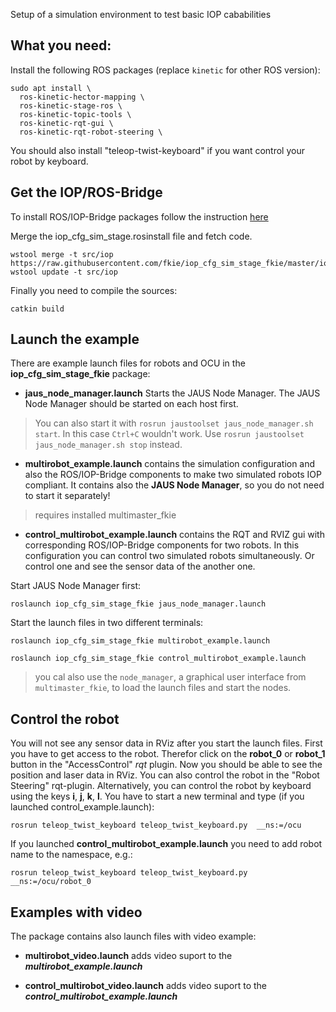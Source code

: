 Setup of a simulation environment to test basic IOP cababilities

## What you need:

Install the following ROS packages (replace `kinetic` for other ROS version):

```
sudo apt install \
  ros-kinetic-hector-mapping \
  ros-kinetic-stage-ros \
  ros-kinetic-topic-tools \
  ros-kinetic-rqt-gui \
  ros-kinetic-rqt-robot-steering \
```

You should also install "teleop-twist-keyboard" if you want control your robot by keyboard.

## Get the IOP/ROS-Bridge

To install ROS/IOP-Bridge packages follow the instruction [here](https://github.com/fkie/iop_core/blob/master/README.md)

Merge the iop_cfg_sim_stage.rosinstall file and fetch code.
```
wstool merge -t src/iop https://raw.githubusercontent.com/fkie/iop_cfg_sim_stage_fkie/master/iop_cfg_sim_stage.rosinstall
wstool update -t src/iop
```

Finally you need to compile the sources:
```
catkin build
```

## Launch the example

There are example launch files for robots and OCU in the **iop_cfg_sim_stage_fkie** package:

- **jaus_node_manager.launch**
Starts the JAUS Node Manager. The JAUS Node Manager should be started on each host first.
> You can also start it with ```rosrun jaustoolset jaus_node_manager.sh start```. In this case `Ctrl+C` wouldn't work. Use ```rosrun jaustoolset jaus_node_manager.sh stop``` instead.

- **multirobot_example.launch**
contains the simulation configuration and also the ROS/IOP-Bridge components to make two simulated robots IOP compliant. It contains also the **JAUS Node Manager**, so you do not need to start it separately!
>requires installed multimaster_fkie

- **control_multirobot_example.launch**
contains the RQT and RVIZ gui with corresponding ROS/IOP-Bridge components for two robots. In this configuration you can control two simulated robots simultaneously. Or control one and see the sensor data of the another one.

Start JAUS Node Manager first:
```
roslaunch iop_cfg_sim_stage_fkie jaus_node_manager.launch
```

Start the launch files in two different terminals:

```
roslaunch iop_cfg_sim_stage_fkie multirobot_example.launch

roslaunch iop_cfg_sim_stage_fkie control_multirobot_example.launch
```
>you cal also use the `node_manager`, a graphical user interface from `multimaster_fkie`, to load the launch files and start the nodes.

## Control the robot

You will not see any sensor data in RViz after you start the launch files. First you have to get access to the robot. Therefor click on the **robot_0** or **robot_1** button in the "AccessControl" _rqt_ plugin. Now you should be able to see the position and laser data in RViz. You can also control the robot in the "Robot Steering" rqt-plugin.
Alternatively, you can control the robot by keyboard using the keys **i**, **j**, **k**, **l**. You have to start a new terminal and type (if you launched control_example.launch):
```
rosrun teleop_twist_keyboard teleop_twist_keyboard.py  __ns:=/ocu
```
If you launched **control_multirobot_example.launch** you need to add robot name to the namespace, e.g.:
```
rosrun teleop_twist_keyboard teleop_twist_keyboard.py  __ns:=/ocu/robot_0
```


## Examples with video

The package contains also launch files with video example:

- **multirobot_video.launch**
adds video suport to the ***multirobot_example.launch***

- **control_multirobot_video.launch**
adds video suport to the ***control_multirobot_example.launch***
